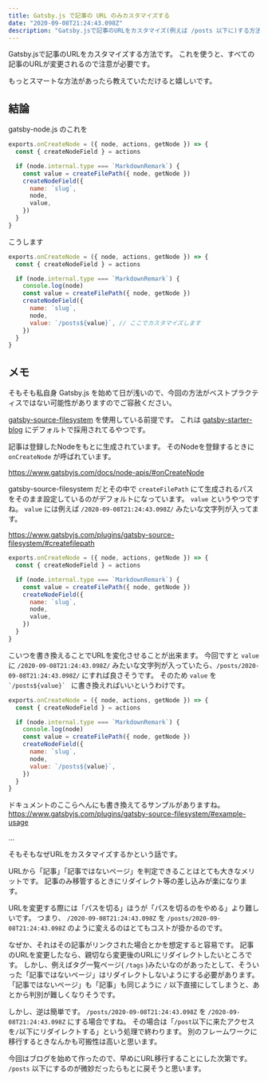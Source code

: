 ```yaml
---
title: Gatsby.js で記事の URL のみカスタマイズする
date: "2020-09-08T21:24:43.098Z"
description: "Gatsby.jsで記事のURLをカスタマイズ(例えば /posts 以下に)する方法です。 "
---
```


Gatsby.jsで記事のURLをカスタマイズする方法です。
これを使うと、すべての記事のURLが変更されるので注意が必要です。

もっとスマートな方法があったら教えていただけると嬉しいです。

## 結論

gatsby-node.js のこれを

```js:title=gatsby-node.js
exports.onCreateNode = ({ node, actions, getNode }) => {
  const { createNodeField } = actions

  if (node.internal.type === `MarkdownRemark`) {
    const value = createFilePath({ node, getNode })
    createNodeField({
      name: `slug`,
      node,
      value,
    })
  }
}
```

こうします

```js:title=gatsby-node.js
exports.onCreateNode = ({ node, actions, getNode }) => {
  const { createNodeField } = actions

  if (node.internal.type === `MarkdownRemark`) {
    console.log(node)
    const value = createFilePath({ node, getNode })
    createNodeField({
      name: `slug`,
      node,
      value: `/posts${value}`, // ここでカスタマイズします
    })
  }
}
```

## メモ

そもそも私自身 Gatsby.js を始めて日が浅いので、今回の方法がベストプラクティスではない可能性がありますのでご容赦ください。

[gatsby-source-filesystem](https://www.gatsbyjs.com/plugins/gatsby-source-filesystem/) を使用している前提です。
これは [gatsby-starter-blog](https://github.com/gatsbyjs/gatsby-starter-blog) にデフォルトで採用されてるやつです。

記事は登録したNodeをもとに生成されています。
そのNodeを登録するときに `onCreateNode` が呼ばれています。

https://www.gatsbyjs.com/docs/node-apis/#onCreateNode

gatsby-source-filesystem だとその中で `createFilePath` にて生成されるパスをそのまま設定しているのがデフォルトになっています。
`value` というやつですね。 
`value` には例えば `/2020-09-08T21:24:43.098Z/` みたいな文字列が入ってます。

https://www.gatsbyjs.com/plugins/gatsby-source-filesystem/#createfilepath

```js:title=gatsby-node.js
exports.onCreateNode = ({ node, actions, getNode }) => {
  const { createNodeField } = actions

  if (node.internal.type === `MarkdownRemark`) {
    const value = createFilePath({ node, getNode })
    createNodeField({
      name: `slug`,
      node,
      value,
    })
  }
}
```

こいつを書き換えることでURLを変化させることが出来ます。
今回ですと `value` に `/2020-09-08T21:24:43.098Z/` みたいな文字列が入っていたら、`/posts/2020-09-08T21:24:43.098Z/` にすれば良さそうです。
そのため `value` を ``　`/posts${value}` `` に書き換えればいいというわけです。

```js:title=gatsby-node.js
exports.onCreateNode = ({ node, actions, getNode }) => {
  const { createNodeField } = actions

  if (node.internal.type === `MarkdownRemark`) {
    console.log(node)
    const value = createFilePath({ node, getNode })
    createNodeField({
      name: `slug`,
      node,
      value: `/posts${value}`,
    })
  }
}
```

ドキュメントのここらへんにも書き換えてるサンプルがありますね。
https://www.gatsbyjs.com/plugins/gatsby-source-filesystem/#example-usage

...

そもそもなぜURLをカスタマイズするかという話です。

URLから「記事」「記事ではないページ」を判定できることはとても大きなメリットです。
記事のみ移管するときにリダイレクト等の差し込みが楽になります。

URLを変更する際には「パスを切る」ほうが「パスを切るのをやめる」より難しいです。
つまり、 `/2020-09-08T21:24:43.098Z` を `/posts/2020-09-08T21:24:43.098Z` のように変えるのはとてもコストが掛かるのです。

なぜか、それはその記事がリンクされた場合とかを想定すると容易です。
記事のURLを変更したなら、親切なら変更後のURLにリダイレクトしたいところです。
しかし、例えばタグ一覧ページ( `/tags` )みたいなのがあったとして、そういった「記事ではないページ」はリダイレクトしないようにする必要があります。
「記事ではないページ」も「記事」も同じように `/` 以下直接にしてしまうと、あとから判別が難しくなりそうです。

しかし、逆は簡単です。
`/posts/2020-09-08T21:24:43.098Z` を `/2020-09-08T21:24:43.098Z` にする場合ですね。
その場合は「`/post`以下に来たアクセスを`/`以下にリダイレクトする」という処理で終わります。
別のフレームワークに移行するときなんかも可搬性は高いと思います。

今回はブログを始めて作ったので、早めにURL移行することにした次第です。
`/posts` 以下にするのが微妙だったらもとに戻そうと思います。
